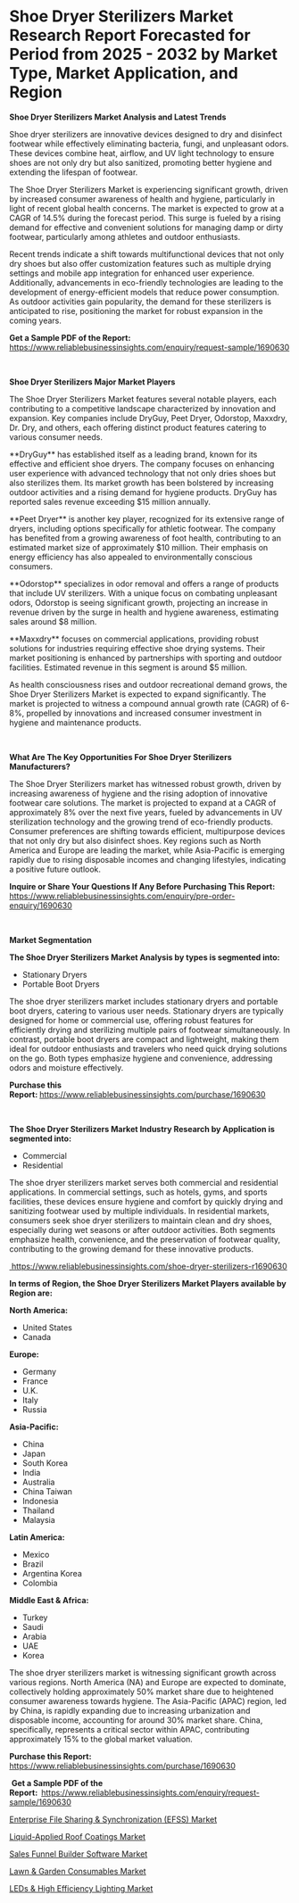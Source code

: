 <p><h1>Shoe Dryer Sterilizers Market Research Report Forecasted for Period from 2025 -  2032 by Market Type, Market Application, and Region</h1></p><p><strong>Shoe Dryer Sterilizers Market Analysis and Latest Trends</strong></p>
<p><p>Shoe dryer sterilizers are innovative devices designed to dry and disinfect footwear while effectively eliminating bacteria, fungi, and unpleasant odors. These devices combine heat, airflow, and UV light technology to ensure shoes are not only dry but also sanitized, promoting better hygiene and extending the lifespan of footwear.</p><p>The Shoe Dryer Sterilizers Market is experiencing significant growth, driven by increased consumer awareness of health and hygiene, particularly in light of recent global health concerns. The market is expected to grow at a CAGR of 14.5% during the forecast period. This surge is fueled by a rising demand for effective and convenient solutions for managing damp or dirty footwear, particularly among athletes and outdoor enthusiasts.</p><p>Recent trends indicate a shift towards multifunctional devices that not only dry shoes but also offer customization features such as multiple drying settings and mobile app integration for enhanced user experience. Additionally, advancements in eco-friendly technologies are leading to the development of energy-efficient models that reduce power consumption. As outdoor activities gain popularity, the demand for these sterilizers is anticipated to rise, positioning the market for robust expansion in the coming years.</p></p>
<p><strong>Get a Sample PDF of the Report:&nbsp;</strong> <a href="https://www.reliablebusinessinsights.com/enquiry/request-sample/1690630?utm_campaign=118&utm_medium=2&utm_source=Github&utm_content=ia&utm_term=06012025&utm_id=shoe-dryer-sterilizers">https://www.reliablebusinessinsights.com/enquiry/request-sample/1690630</a></p>
<p>&nbsp;</p>
<p><strong>Shoe Dryer Sterilizers Major Market Players</strong></p>
<p><p>The Shoe Dryer Sterilizers Market features several notable players, each contributing to a competitive landscape characterized by innovation and expansion. Key companies include DryGuy, Peet Dryer, Odorstop, Maxxdry, Dr. Dry, and others, each offering distinct product features catering to various consumer needs.</p><p>**DryGuy** has established itself as a leading brand, known for its effective and efficient shoe dryers. The company focuses on enhancing user experience with advanced technology that not only dries shoes but also sterilizes them. Its market growth has been bolstered by increasing outdoor activities and a rising demand for hygiene products. DryGuy has reported sales revenue exceeding $15 million annually.</p><p>**Peet Dryer** is another key player, recognized for its extensive range of dryers, including options specifically for athletic footwear. The company has benefited from a growing awareness of foot health, contributing to an estimated market size of approximately $10 million. Their emphasis on energy efficiency has also appealed to environmentally conscious consumers.</p><p>**Odorstop** specializes in odor removal and offers a range of products that include UV sterilizers. With a unique focus on combating unpleasant odors, Odorstop is seeing significant growth, projecting an increase in revenue driven by the surge in health and hygiene awareness, estimating sales around $8 million.</p><p>**Maxxdry** focuses on commercial applications, providing robust solutions for industries requiring effective shoe drying systems. Their market positioning is enhanced by partnerships with sporting and outdoor facilities. Estimated revenue in this segment is around $5 million.</p><p>As health consciousness rises and outdoor recreational demand grows, the Shoe Dryer Sterilizers Market is expected to expand significantly. The market is projected to witness a compound annual growth rate (CAGR) of 6-8%, propelled by innovations and increased consumer investment in hygiene and maintenance products.</p></p>
<p>&nbsp;</p>
<p><strong>What Are The Key Opportunities For Shoe Dryer Sterilizers Manufacturers?</strong></p>
<p><p>The Shoe Dryer Sterilizers market has witnessed robust growth, driven by increasing awareness of hygiene and the rising adoption of innovative footwear care solutions. The market is projected to expand at a CAGR of approximately 8% over the next five years, fueled by advancements in UV sterilization technology and the growing trend of eco-friendly products. Consumer preferences are shifting towards efficient, multipurpose devices that not only dry but also disinfect shoes. Key regions such as North America and Europe are leading the market, while Asia-Pacific is emerging rapidly due to rising disposable incomes and changing lifestyles, indicating a positive future outlook.</p></p>
<p><strong>Inquire or Share Your Questions If Any Before Purchasing This Report:</strong> <a href="https://www.reliablebusinessinsights.com/enquiry/pre-order-enquiry/1690630?utm_campaign=118&utm_medium=2&utm_source=Github&utm_content=ia&utm_term=06012025&utm_id=shoe-dryer-sterilizers">https://www.reliablebusinessinsights.com/enquiry/pre-order-enquiry/1690630</a></p>
<p>&nbsp;</p>
<p><strong>Market Segmentation</strong></p>
<p><strong>The Shoe Dryer Sterilizers Market Analysis by types is segmented into:</strong></p>
<p><ul><li>Stationary Dryers</li><li>Portable Boot Dryers</li></ul></p>
<p><p>The shoe dryer sterilizers market includes stationary dryers and portable boot dryers, catering to various user needs. Stationary dryers are typically designed for home or commercial use, offering robust features for efficiently drying and sterilizing multiple pairs of footwear simultaneously. In contrast, portable boot dryers are compact and lightweight, making them ideal for outdoor enthusiasts and travelers who need quick drying solutions on the go. Both types emphasize hygiene and convenience, addressing odors and moisture effectively.</p></p>
<p><strong>Purchase this Report:&nbsp;</strong><a href="https://www.reliablebusinessinsights.com/purchase/1690630?utm_campaign=118&utm_medium=2&utm_source=Github&utm_content=ia&utm_term=06012025&utm_id=shoe-dryer-sterilizers">https://www.reliablebusinessinsights.com/purchase/1690630</a></p>
<p>&nbsp;</p>
<p><strong>The Shoe Dryer Sterilizers Market Industry Research by Application is segmented into:</strong></p>
<p><ul><li>Commercial</li><li>Residential</li></ul></p>
<p><p>The shoe dryer sterilizers market serves both commercial and residential applications. In commercial settings, such as hotels, gyms, and sports facilities, these devices ensure hygiene and comfort by quickly drying and sanitizing footwear used by multiple individuals. In residential markets, consumers seek shoe dryer sterilizers to maintain clean and dry shoes, especially during wet seasons or after outdoor activities. Both segments emphasize health, convenience, and the preservation of footwear quality, contributing to the growing demand for these innovative products.</p></p>
<p><a href="https://www.reliablebusinessinsights.com/shoe-dryer-sterilizers-r1690630?utm_campaign=118&utm_medium=2&utm_source=Github&utm_content=ia&utm_term=06012025&utm_id=shoe-dryer-sterilizers">&nbsp;https://www.reliablebusinessinsights.com/shoe-dryer-sterilizers-r1690630</a></p>
<p><strong>In terms of Region, the Shoe Dryer Sterilizers Market Players available by Region are:</strong></p>
<p>
    <p> <strong> North America: </strong>
        <ul>
            <li>United States</li>
            <li>Canada</li>
        </ul>
        </p> 
    <p> <strong> Europe: </strong>
        <ul>
            <li>Germany</li>
            <li>France</li>
            <li>U.K.</li>
            <li>Italy</li>
            <li>Russia</li>
        </ul>
        </p> 
    <p> <strong> Asia-Pacific: </strong>
        <ul>
            <li>China</li>
            <li>Japan</li>
            <li>South Korea</li>
            <li>India</li>
            <li>Australia</li>
            <li>China Taiwan</li>
            <li>Indonesia</li>
            <li>Thailand</li>
            <li>Malaysia</li>
        </ul>
        </p> 
    <p> <strong> Latin America: </strong>
        <ul>
            <li>Mexico</li>
            <li>Brazil</li>
            <li>Argentina Korea</li>
            <li>Colombia</li>
        </ul>
        </p> 
    <p> <strong> Middle East & Africa: </strong>
        <ul>
            <li>Turkey</li>
            <li>Saudi</li>
            <li>Arabia</li>
            <li>UAE</li>
            <li>Korea</li>
        </ul>
    </p>
    </p>
<p><p>The shoe dryer sterilizers market is witnessing significant growth across various regions. North America (NA) and Europe are expected to dominate, collectively holding approximately 50% market share due to heightened consumer awareness towards hygiene. The Asia-Pacific (APAC) region, led by China, is rapidly expanding due to increasing urbanization and disposable income, accounting for around 30% market share. China, specifically, represents a critical sector within APAC, contributing approximately 15% to the global market valuation.</p></p>
<p><strong>Purchase this Report: </strong><a href="https://www.reliablebusinessinsights.com/purchase/1690630?utm_campaign=118&utm_medium=2&utm_source=Github&utm_content=ia&utm_term=06012025&utm_id=shoe-dryer-sterilizers">https://www.reliablebusinessinsights.com/purchase/1690630</a></p>
<p>&nbsp;<strong>Get a Sample PDF of the Report:&nbsp;&nbsp;</strong><a href="https://www.reliablebusinessinsights.com/enquiry/request-sample/1690630?utm_campaign=118&utm_medium=2&utm_source=Github&utm_content=ia&utm_term=06012025&utm_id=shoe-dryer-sterilizers">https://www.reliablebusinessinsights.com/enquiry/request-sample/1690630</a></p>
<p><strong></strong></p>
<p><p><a href="https://github.com/AlisaRowe24/Market-Research-Report-List-1/blob/main/enterprise-file-sharing-synchronization-efss-market.md?utm_campaign=118&utm_medium=2&utm_source=Github&utm_content=ia&utm_term=06012025&utm_id=shoe-dryer-sterilizers">Enterprise File Sharing & Synchronization (EFSS) Market</a></p><p><a href="https://www.linkedin.com/pulse/overview-liquid-applied-roof-coatings-market-competitive-wnsye?utm_campaign=118&utm_medium=2&utm_source=Github&utm_content=ia&utm_term=06012025&utm_id=shoe-dryer-sterilizers">Liquid-Applied Roof Coatings Market</a></p><p><a href="https://github.com/arvelm4nthig/Market-Research-Report-List-1/blob/main/sales-funnel-builder-software-market.md?utm_campaign=118&utm_medium=2&utm_source=Github&utm_content=ia&utm_term=06012025&utm_id=shoe-dryer-sterilizers">Sales Funnel Builder Software Market</a></p><p><a href="https://www.linkedin.com/pulse/revenue-analysis-lawn-garden-consumables-market-projected-oa1ye?utm_campaign=118&utm_medium=2&utm_source=Github&utm_content=ia&utm_term=06012025&utm_id=shoe-dryer-sterilizers">Lawn & Garden Consumables Market</a></p><p><a href="https://www.linkedin.com/pulse/leds-high-efficiency-lighting-market-size-forecast-2025-2032-qqkxe?utm_campaign=118&utm_medium=2&utm_source=Github&utm_content=ia&utm_term=06012025&utm_id=shoe-dryer-sterilizers">LEDs & High Efficiency Lighting Market</a></p></p>